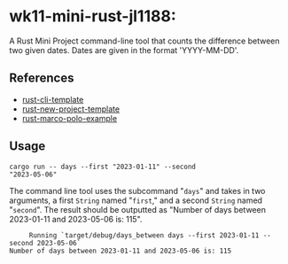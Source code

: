 # wk11-mini-rust-jl1188:
A Rust Mini Project command-line tool that counts the difference between two given dates. 
Dates are given in the format 'YYYY-MM-DD'.

## References

* [rust-cli-template](https://github.com/kbknapp/rust-cli-template)
* [rust-new-project-template](https://github.com/noahgift/rust-new-project-template)
* [rust-marco-polo-example](https://github.com/noahgift/rust-mlops-template/tree/main/MarcoPolo)

## Usage
<code>cargo run -- days --first "2023-01-11" --second "2023-05-06"</code>
 
 The command line tool uses the subcommand "<code>days</code>" and takes in two arguments, a first <code>String</code> named "<code>first</code>," and a second <code>String</code> named "<code>second</code>". The result should be outputted as "Number of days between 2023-01-11 and 2023-05-06 is: 115". 


```
     Running `target/debug/days_between days --first 2023-01-11 --second 2023-05-06`
Number of days between 2023-01-11 and 2023-05-06 is: 115
```